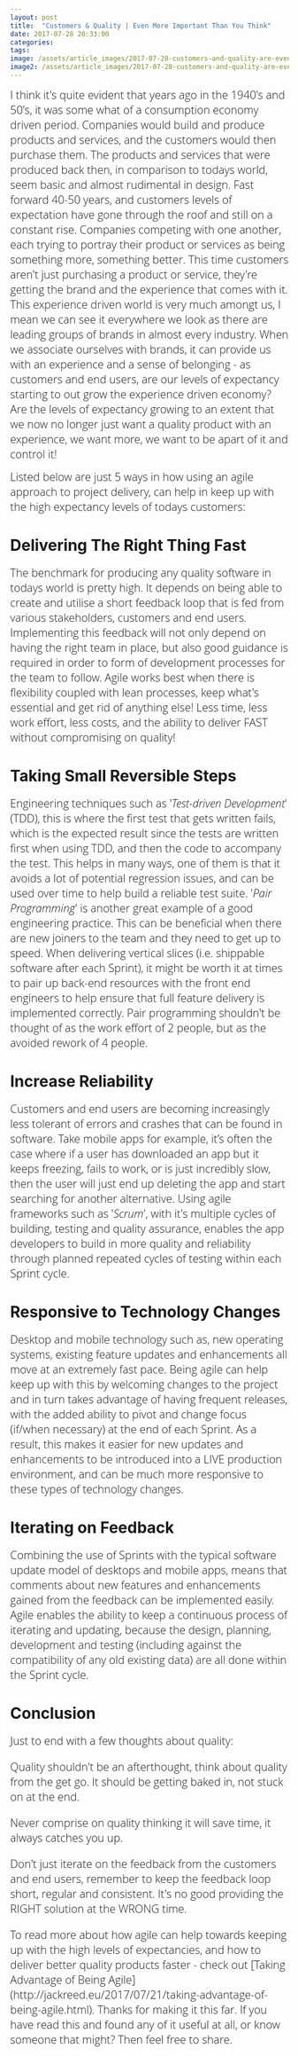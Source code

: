 ```yaml
---
layout: post
title:  "Customers & Quality | Even More Important Than You Think"
date: 2017-07-28 20:33:00
categories:
tags:
image: /assets/article_images/2017-07-28-customers-and-quality-are-even-more-important-than-you-think/customers-and-quality-are-even-more-important-than-you-think.JPG
image2: /assets/article_images/2017-07-28-customers-and-quality-are-even-more-important-than-you-think/customers-and-quality-are-even-more-important-than-you-think-mobile.JPG 
---
```

<span style="color:#00000; font-family: 'open sans'; font-size: 1em; font-size: 20px; font-weight: 200; hyphens: none;">I think it's quite evident that years ago in the 1940's and 50's, it was some what of a consumption economy driven period. Companies would build and produce products and services, and the customers would then purchase them. The products and services that were produced back then, in comparison to todays world, seem basic and almost rudimental in design. Fast forward 40-50 years, and customers levels of expectation have gone through the roof and still on a constant rise. Companies competing with one another, each trying to portray their product or services as being something more, something better. This time customers aren't just purchasing a product or service, they're getting the brand and the experience that comes with it. This experience driven world is very much amongt us, I mean we can see it everywhere we look as there are leading groups of brands in almost every industry. When we associate ourselves with brands, it can provide us with an experience and a sense of belonging - as customers and end users, are our levels of expectancy starting to out grow the experience driven economy? Are the levels of expectancy growing to an extent that we now no longer just want a quality product with an experience, we want more, we want to be apart of it and control it!<span style="color:#00000; font-family: 'open sans'; font-size: 1em; font-size: 20px; font-weight: 200; hyphens: none;">

<span style="color:#00000; font-family: 'open sans'; font-size: 1em; font-size: 20px; font-weight: 200; hyphens: none;">Listed below are just 5 ways in how using an agile approach to project delivery, can help in keep up with the high expectancy levels of todays customers:<span style="color:#00000; font-family: 'open sans'; font-size: 1em; font-size: 20px; font-weight: 200; hyphens: none;">

# Delivering The Right Thing Fast
<span style="color:#00000; font-family: 'open sans'; font-size: 1em; font-size: 20px; font-weight: 200; hyphens: none;">The benchmark for producing any quality software in todays world is pretty high. It depends on being able to create and utilise a short feedback loop that is fed from various stakeholders, customers and end users. Implementing this feedback will not only depend on having the right team in place, but also good guidance is required in order to form of development processes for the team to follow. Agile works best when there is flexibility coupled with lean processes, keep what's essential and get rid of anything else! Less time, less work effort, less costs, and the ability to deliver FAST without compromising on quality!<span style="color:#00000; font-family: 'open sans'; font-size: 1em; font-size: 20px; font-weight: 200; hyphens: none;">


# Taking Small Reversible Steps
<span style="color:#00000; font-family: 'open sans'; font-size: 1em; font-size: 20px; font-weight: 200; hyphens: none;">Engineering techniques such as '_Test-driven Development_' (TDD), this is where the first test that gets written fails, which is the expected result since the tests are written first when using TDD, and then the code to accompany the test. This helps in many ways, one of them is that it avoids a lot of potential regression issues, and can be used over time to help build a reliable test suite. '_Pair Programming_' is another great example of a good engineering practice. This can be beneficial when there are new joiners to the team and they need to get up to speed. When delivering vertical slices (i.e. shippable software after each Sprint), it might be worth it at times to pair up back-end resources with the front end engineers to help ensure that full feature delivery is implemented correctly. Pair programming shouldn't be thought of as the work effort of 2 people, but as the avoided rework of 4 people.<span style="color:#00000; font-family: 'open sans'; font-size: 1em; font-size: 20px; font-weight: 200; hyphens: none;">

# Increase Reliability
<span style="color:#00000; font-family: 'open sans'; font-size: 1em; font-size: 20px; font-weight: 200; hyphens: none;">Customers and end users are becoming increasingly less tolerant of errors and crashes that can be found in software. Take mobile apps for example, it’s often the case where if a user has downloaded an app but it keeps freezing, fails to work, or is just incredibly slow, then the user will just end up deleting the app and start searching for another alternative. Using agile frameworks such as '_Scrum_', with it's multiple cycles of building, testing and quality assurance, enables the app developers to build in more quality and reliability through planned repeated cycles of testing within each Sprint cycle.<span style="color:#00000; font-family: 'open sans'; font-size: 1em; font-size: 20px; font-weight: 200; hyphens: none;">

# Responsive to Technology Changes
<span style="color:#00000; font-family: 'open sans'; font-size: 1em; font-size: 20px; font-weight: 200; hyphens: none;">Desktop and mobile technology such as, new operating systems, existing feature updates and enhancements all move at an extremely fast pace. Being agile can help keep up with this by welcoming changes to the project and in turn takes advantage of having frequent releases, with the added ability to pivot and change focus (if/when necessary) at the end of each Sprint. As a result, this makes it easier for new updates and enhancements to be introduced into a LIVE production environment, and can be much more responsive to these types of technology changes.<span style="color:#00000; font-family: 'open sans'; font-size: 1em; font-size: 20px; font-weight: 200; hyphens: none;">

# Iterating on Feedback
<span style="color:#00000; font-family: 'open sans'; font-size: 1em; font-size: 20px; font-weight: 200; hyphens: none;">Combining the use of Sprints with the typical software update model of desktops and mobile apps, means that comments about new features and enhancements gained from the feedback can be implemented easily. Agile enables the ability to keep a continuous process of iterating and updating, because the design, planning, development and testing (including against the compatibility of any old existing data) are all done within the Sprint cycle.<span style="color:#00000; font-family: 'open sans'; font-size: 1em; font-size: 20px; font-weight: 200; hyphens: none;">

# Conclusion
<span style="color:#00000; font-family: 'open sans'; font-size: 1em; font-size: 20px; font-weight: 200; hyphens: none;">
Just to end with a few thoughts about quality:<span style="color:#00000; font-family: 'open sans'; font-size: 1em; font-size: 20px; font-weight: 200; hyphens: none;">

<span style="color:#00000; font-family: 'open sans'; font-size: 1em; font-size: 20px; font-weight: 200; hyphens: none;">Quality shouldn't be an afterthought, think about quality from the get go. It should be getting baked in, not stuck on at the end.<span style="color:#00000; font-family: 'open sans'; font-size: 1em; font-size: 20px; font-weight: 200; hyphens: none;">

<span style="color:#00000; font-family: 'open sans'; font-size: 1em; font-size: 20px; font-weight: 200; hyphens: none;">Never comprise on quality thinking it will save time, it always catches you up.<span style="color:#00000; font-family: 'open sans'; font-size: 1em; font-size: 20px; font-weight: 200; hyphens: none;">

<span style="color:#00000; font-family: 'open sans'; font-size: 1em; font-size: 20px; font-weight: 200; hyphens: none;"> Don't just iterate on the feedback from the customers and end users, remember to keep the feedback loop short, regular and consistent. It's no good providing the RIGHT solution at the WRONG time.<span style="color:#00000; font-family: 'open sans'; font-size: 1em; font-size: 20px; font-weight: 200; hyphens: none;">

<span style="color:#00000; font-family: 'open sans'; font-size: 1em; font-size: 20px; font-weight: 200; hyphens: none;">
To read more about how agile can help towards keeping up with the high levels of expectancies, and how to deliver better quality products faster - check out [Taking Advantage of Being Agile](http://jackreed.eu/2017/07/21/taking-advantage-of-being-agile.html).<span style="color:#00000; font-family: 'open sans'; font-size: 1em; font-size: 20px; font-weight: 200; hyphens: none;">

<span style="color:#00000; font-family: 'open sans'; font-size: 1em; font-size: 20px; font-weight: 200; hyphens: none;">
Thanks for making it this far. If you have read this and found any of it useful at all, or know someone that might? Then feel free to share.</span>

